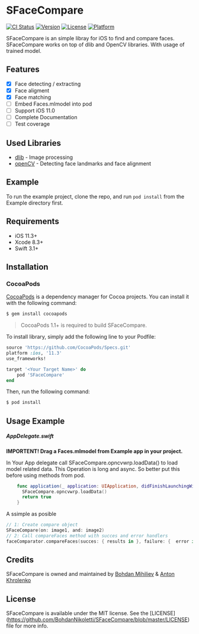 # SFaceCompare

[![CI Status](https://img.shields.io/travis/BohdanNikoletti/SFaceCompare.svg?style=flat)](https://travis-ci.org/BohdanNikoletti/SFaceCompare)
[![Version](https://img.shields.io/cocoapods/v/SFaceCompare.svg?style=flat)](https://cocoapods.org/pods/SFaceCompare)
[![License](https://img.shields.io/cocoapods/l/SFaceCompare.svg?style=flat)](https://cocoapods.org/pods/SFaceCompare)
[![Platform](https://img.shields.io/cocoapods/p/SFaceCompare.svg?style=flat)](https://cocoapods.org/pods/SFaceCompare)

SFaceCompare is an simple libray for iOS to find and compare faces.
SFaceCompare works on top of dlib and OpenCV libraries. With usage of trained model.

## Features

- [x] Face detecting / extracting
- [x] Face aligment
- [x] Face matching
- [ ] Embed Faces.mlmodel into pod
- [ ] Support iOS 11.0
- [ ] Complete Documentation
- [ ] Test coverage

## Used Libraries

- [dlib](https://github.com/davisking/dlib) - Image processing
- [openCV](https://github.com/opencv/opencv) - Detecting face landmarks and face alignment

## Example

To run the example project, clone the repo, and run `pod install` from the Example directory first.

## Requirements
- iOS 11.3+
- Xcode 8.3+
- Swift 3.1+

## Installation

### CocoaPods

[CocoaPods](http://cocoapods.org) is a dependency manager for Cocoa projects. You can install it with the following command:

```bash
$ gem install cocoapods
```
> CocoaPods 1.1+ is required to build SFaceCompare.

To install library, simply add the following line to your Podfile:

```ruby
source 'https://github.com/CocoaPods/Specs.git'
platform :ios, '11.3'
use_frameworks!

target '<Your Target Name>' do
    pod 'SFaceCompare'
end
```

Then, run the following command:

```bash
$ pod install
```
## Usage Example 

##### AppDelegate.swift

 **IMPORTENT! Drag a Faces.mlmodel from Example app in your project.**

In Your App delegate call SFaceCompare.opncvwrp.loadData() to load model related data. This Operation is long and async. So better put this before using methods from pod.
```swift
    func application(_ application: UIApplication, didFinishLaunchingWithOptions launchOptions:    [UIApplicationLaunchOptionsKey: Any]?) -> Bool {
      SFaceCompare.opncvwrp.loadData()
      return true
    }
```
A ssimple as posible 
```swift
// 1: Create compare object
SFaceCompare(on: image1, and: image2)
// 2: Call compareFaces method with succes and error handlers
faceComparator.compareFaces(succes: { results in }, failure: {  error in })
```
## Credits

SFaceCompare is owned and maintained by [Bohdan Mihiliev](https://github.com/BohdanNikoletti) & [Anton Khrolenko](https://github.com/Thromkir)

## License

SFaceCompare is available under the MIT license. See the [LICENSE] (https://github.com/BohdanNikoletti/SFaceCompare/blob/master/LICENSE) file for more info.
